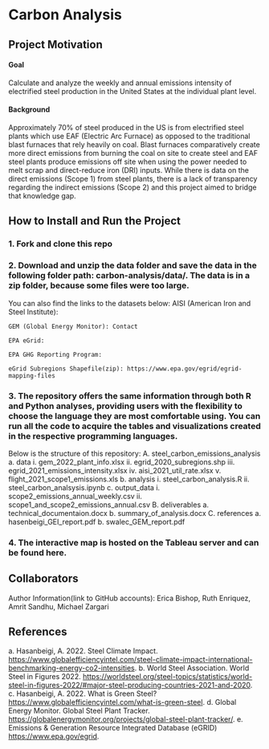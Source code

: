 # Carbon Analysis
##	Project Motivation
#### Goal
Calculate and analyze the weekly and annual emissions intensity of electrified steel production in the United States at the individual plant level. 
#### Background
Approximately 70% of steel produced in the US is from electrified steel plants which use EAF (Electric Arc Furnace) as opposed to the traditional blast furnaces that rely heavily on coal. Blast furnaces comparatively create more direct emissions from burning the coal on site to create steel and EAF steel plants produce emissions off site when using the power needed to melt scrap and direct-reduce iron (DRI) inputs. While there is data on the direct emissions (Scope 1) from steel plants, there is a lack of transparency regarding the indirect emissions (Scope 2) and this project aimed to bridge that knowledge gap. 

## How to Install and Run the Project
### 1. Fork and clone this repo
### 2. Download and unzip the data folder and save the data in the following folder path: carbon-analysis/data/. The data is in a zip folder, because some files were too large. 
You can also find the links to the datasets below:
 AISI (American Iron and Steel Institute):
 
	GEM (Global Energy Monitor): Contact 
	
	EPA eGrid:
	
	EPA GHG Reporting Program:
	
	eGrid Subregions Shapefile(zip): https://www.epa.gov/egrid/egrid-mapping-files 

### 3. The repository offers the same information through both R and Python analyses, providing users with the flexibility to choose the language they are most comfortable using. You can run all the code to acquire the tables and visualizations created in the respective programming languages. 
Below is the structure of this repository: 
A.	steel_carbon_emissions_analysis
a.	data
i.	gem_2022_plant_info.xlsx
ii.	egrid_2020_subregions.shp
iii.	egrid_2021_emissions_intensity.xlsx
iv.	aisi_2021_util_rate.xlsx
v.	flight_2021_scope1_emissions.xls
b.	analysis
i.	steel_carbon_analysis.R
ii.	steel_carbon_analsysis.ipynb
c.	output_data
i.	scope2_emissions_annual_weekly.csv
ii.	scope1_and_scope2_emissions_annual.csv
B.	deliverables
a.   technical_documentaion.docx
b.	summary_of_analysis.docx
C.	references
a.	hasenbeigi_GEI_report.pdf
b.	swalec_GEM_report.pdf
### 4. The interactive map is hosted on the Tableau server and can be found here.

## Collaborators 
Author Information(link to GitHub accounts): Erica Bishop, Ruth Enriquez, Amrit Sandhu, Michael Zargari

## References 
a.	Hasanbeigi, A. 2022. Steel Climate Impact. https://www.globalefficiencyintel.com/steel-climate-impact-international-benchmarking-energy-co2-intensities. 
b.	World Steel Association. World Steel in Figures 2022. https://worldsteel.org/steel-topics/statistics/world-steel-in-figures-2022/#major-steel-producing-countries-2021-and-2020.  
c.	Hasanbeigi, A. 2022. What is Green Steel? https://www.globalefficiencyintel.com/what-is-green-steel. 
d.	Global Energy Monitor. Global Steel Plant Tracker. https://globalenergymonitor.org/projects/global-steel-plant-tracker/. 
e.	Emissions & Generation Resource Integrated Database (eGRID) https://www.epa.gov/egrid.
